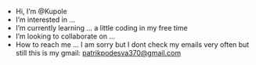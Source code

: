 - Hi, I’m @Kupole
- I’m interested in ...
- I’m currently learning ... a little coding in my free time
- I’m looking to collaborate on ...
- How to reach me ... I am sorry but I dont check my emails very often but still this is my gmail: patrikpodesva370@gmail.com

<!---
Kupole/Kupole is a ✨ special ✨ repository because its `README.md` (this file) appears on your GitHub profile.
You can click the Preview link to take a look at your changes.
--->
